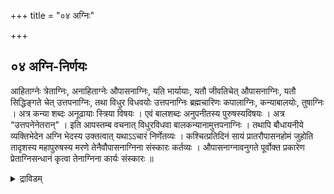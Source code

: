 +++
title = "०४ अग्निः"

+++

## ०४ अग्नि-निर्णयः

आहिताग्नेः त्रेताग्निः, अनाहिताग्नेः औपासनाग्निः, यति भार्यायाः, यतौ जीवतिचेत् औपासनाग्निः, यतौ सिद्धिङ्गते चेत् उत्तपनाग्निः, तथा विधुर विधवयोः उत्तपनाग्निः ब्रह्मचारिणः कपालाग्निः, कन्याबालयोः, तुषाग्निः । अत्र कन्या शब्दः अनूढायाः स्त्रिया विषयः । एवं बालशब्दः अनुपनीतस्य पुरुषस्यविषयः । अत्र “उत्तपनेनेतरान्" । इति आपस्तम्ब वचनात् विधुरविधवा बालकन्यानामुत्तपनाग्निः । तथापि बौधायनीये व्यक्तिभेदेन अग्नि भेदस्य उक्तत्वात् यथाऽऽचारं निर्णेतव्यः । कश्चित्प्रतिदिनं सायं प्रातरौपासनहोमं जुहोति तादृशस्य महापुरुषस्य मरणे तेनैवौपासनाग्निना संस्कारः कर्तव्यः । औपासनाग्नावनुगते पूर्वोक्त प्रकारेण प्रेताग्निसन्धानं कृत्वा तेनाग्निना कार्यः संस्कारः ॥

<details><summary>द्राविडम्</summary>

### 4 அக்நி நிர்ணயம்

ஆஹிதாக்னியை த்ரேதாக்னியினாலும், ஜீவித்திருக்கும் யதியினுடைய பார்யை, ஜீவித்திருக்கும் புருஷனுடைய பார்யை, பார்யை ஜீவித்திருக்கும் இவர்களை ஔபாஸனாக்னியினாலும், விதுரன் (மனைவியை இழந்தவன்), விதவை, ஸித்தி அடைந்த யதியின் பார்யை இவர்களை உத்தபனாக்னியினாலும் பிரம்மச்சாரியை கபாலாக்னியினாலும், விவாஹமாகாத கன்யை, உபநயனமாகாத பாலன் இவர்களை துஷாக்னியினாலும் ஸம்ஸ்காரம் செய்ய வேண்டும். கணவன்

ஒரு மஹா புருஷன் பிரதி தினமும் இரு வேளைகளிலும் ஔபாஸனம் செய்து அக்நியை தாரணம் செய்து

13

கொண்டிருக்கும்போது இருவரில் (6) ஒருவர்

இறந்தாலும் அவர்களுடைய ஔபாஸனாக்னியைக் கொண்டே அவர்களுடைய ஸம்ஸ்காரத்தைச் செய்ய வேண்டும்.

ஔபாஸனாக்னி அணைந்திருந்தாலும் ஔபாஸனம் விடப்பட்டிருந்தாலும் முதலில் சொன்ன ப்ரேதாக்நி ஸந்தானம் செய்து கர்மாவைத் தொடங்க வேண்டும்.

<details>

## ०५ उत्तपनाग्नि-सन्धानम्

प्रणम्य प्राचीनावीती, 

<div class="js_include" includetitle="false" newlevelforh1="5" unfilled url="/vedAH_yajuH/taittirIyam/sUtram/ApastambaH/gRhyam/paddhatiH/shrIvaiShNavaH/mantrAdi/asheShe_pariShat_svIkRtya.md">
<details open><summary><h5>अशेषे हे परिषत् ...{Loading}...</h5></summary>

> स्वामिनः!  
अशेषे हे परिषत्  
भवत्-पादमूले मया समर्पिताम् इमां सौवर्णीं यत्-किञ्चिद्-दक्षिणां  
यथोक्तदक्षिणामिव स्वीकृत्य  

</details>
</div>  

गोत्रस्य शर्मणः ममपितुः प्रेतस्य (गोत्राया ... नाम्न्याया मम मातुः प्रेतायाः) पैतृ मेधिक संस्कारार्थं उत्तपनाग्नि सन्धानं कर्तुं योग्यता सिद्धिमनुगृहाण । उपवीती प्राणानायम्य । 

> प्राचीनावीती । गोत्रस्य शर्मणः ममपितुः प्रेतस्य पैतृमेधिकसंस्कारार्थं उत्तपनाग्निसन्धानं करिष्ये ॥ 

दर्भेष्वग्निं समारोप्य पुनर्दर्भेषु संस्थितः ।  
पुनर्मुष्ट्यन्तरारूढो वह्निरुत्तपनाह्वयः ॥ 

इत्युक्त प्रकारेण मुष्टित्रय दहनात्सम्पादितोऽग्निः उत्तपनाग्निः । तमग्निमुत्पाद्य स्थण्डिलकल्पनादि प्रेताग्निसन्धानवत् दर्वी संस्कारान्तं कृत्वा, अप्रदक्षिणं परिषिच्य द्वादशगृहीतेनाज्येन जुहोति 

> अयाश्च, अ॒ग्नेऽसि, अ॒न॒भि॒ शस्तीश्चॅ, स॒त्यमॅत्वं, अया असि । अयसा, मनॅसा, धृतः, अ॒यसा॑, हव्यमूहिषे, अयानॅः, धेहि भेषजं स्वाहा॑ । (अग्नये अयसे, इदन्नमम) । 
[[TODO: परिष्कार्यम्]]

प्रत्येकं चतुर्गृहीतेन पुरुषसूक्तेन जुहोति । सर्वत्र पुरुषाय नारायणाय इदन्नमम इति उद्देश्यत्यागः ॥ 

> सहस्रं शीर्षा, पुरुषः । सहस्राक्षः, स॒हस्रपात् । सभूमिं, वि॒श्वतो॑ वृ॒त्वा । अत्यतिष्ठत्, द॒शाङ्गुलं स्वाहा॑ । पुरु॑षए॒वेदं, सर्व॑म् । यद्भूतं, यच्च॒ भव्य॑म् । उ॒तामृ॒त॒त्वस्य, ईशॉनः । यदन्नेन, अति॒रोहॅति॒स्वाहा॑ । ए॒तावॉनस्य, म॒हि॒मा । अतो ज्यायाँश्च, पूरु॑षः । पार्दोऽस्य, विश्वभूतानि । त्रि॒पादस्य, अ॒मृते॑न्दि॒वि स्वाहा॑ । त्रि॒पादूर्ध्वः, उदैत्पुरु॑षः । पादो॑ऽस्य, इहाभॅवात्, पुनॅः । ततो विष्वॅङ्, व्यॅक्रामत्, साशनानशने, अभि-स्वाहा॑ । तस्मा॑त् वि॒राट्, अ॒जा॒यत । वि॒राजॅः, अधिं, पूरुषः । सजातः, अत्यॅरिच्यत । प॒श्चात्, भूमिं, अथो॑ पु॒रः स्वाहा॑ ।

यत्पुरु॑षेण, ह॒विषा॑ । दे॒वाः, यज्ञं, अलॅन्वत । वसन्तो अस्य, आ॒सी॒दाज्यं॑ । ग्रीष्मः, इ॒ध्मः श॒रद्ध॒विः स्वाहा॑ । स॒प्तास्यॉसन्, प॒रि॒धयॅः । त्रिस्स॒प्त, स॒मिधः, कृ॒ताः । दे॒वायत्, य॒ज्ञं, त॒न्वा॒नाः । अबॅध्नन्, पुरुँषं, प॒शुं-स्वाहा॑ । तं य॒ज्ञं, बर्हिषि, प्रौक्षन् । पुरुषं, जातं, अग्रतः । तेन दे॒वाः, अयजन्त । साध्याः, ऋषयश्चये स्वाहा,

तस्मा॑त्, य॒ज्ञात्, सर्वहुतः । सम्भृतं, पृ॒षदाज्यं । प॒शूँस्तान्, चक्रे, वायव्या॑न् । ग्राम्याश्च ये स्वाहा॑ । तस्मा॑द्य॒ज्ञात्, सर्वहुतः । ऋच॒स्सामॉनि, जज्ञिरे । छन्दँसि, जज्ञिरे, तस्मा॑त् । यतु॒ स्तस्मा॑त् अजायत स्वाहा॑ । तस्माददश्वाः, अजायन्त । ये केचॅ, उभयादतः । गॉवोह, ज॒ज्ञिरे॒ तस्मा॑त् । तस्मा॑त् जाताः अ॒जा॒वयः॒ स्वाहा॑ । यत्पुरु॑षं, व्यॅदधुः । क॒ति॒धा, व्यॅकल्पयन् । मुखं किमॅस्य, कौबाहू । कावूरू, पादावुच्येते॒ स्वाहा॑ ।

ब्राह्मणो॑ऽस्य, मुखमासीत् । बाहू, राजन्यःकृतः । ऊरू, तदस्य, यद्वैश्यॅः । प॒द्भयां, शूद्रः, अ॒जा॑य॒त॒ स्वाहा॑ । च॒न्द्रमा॑ः, मनॅसः, जा॒तः । चक्षोः सूर्यः, अ॒जा॒य॒त । मुखा॑त्, इन्द्र॒श्च, अ॒ग्निश् । प्रा॒णात्, वायुः, अ॒जा॒य॒त॒ स्वाहा॑ । नाभ्याः, आ॒सी॒त्, अ॒न्तरि॑क्षम् । शीर्ष्णः, द्यौः, समवर्तत । प॒द्भ्यां, भूमिः, दिशॅः, श्रोत्रा॑त् । तथॉलो॒कान्, अ॒क॒ल्प॒य॒न् स्वाहा॑ वेदा॒हं, ए॒तं, पुरु॑षं, म॒हान्त॑म् । आ॒दि॒त्यवॅर्णं, तस॒स्तु, पारे । सर्वाणि, रूपाणि, विचित्य, धीरॅः । नामॉनि कृत्वा, अभिवदन्, यदास्ते॑ स्वाहा॑ धाता, पु॒रस्ता॑त्, यमुॅदाज॒हार । श॒क्रः, प्रवि॒द्वान्, प्रदिशः, चतॅस्रः । तमे॒वं, वि॒द्वान्, अ॒मृत इ॒ह, भवति॒ । नान्यः पन्थाः, अयॅनाय, वि॒द्य॒ते, स्वाहा॑ य॒ज्ञेन, यज्ञं, अयजन्त, देवाः । तानिँ, धर्माणि, प्रथमानि, आसन् । तेहनाकं, महिमानः, सचन्ते । यत्र पूर्वे, साध्याः, सन्ति, देवाः, स्वाहा॑,
[[TODO: परिष्कार्यम्]]

(पुरुषाय नारायणाय इदन्नमम) अय मुद्देश्यत्यागः प्रतिस्वाहाकारं वक्तव्यः इति पूर्वमेवोक्तम् ॥

अथवा चतुर्गृहीतं गृहीत्वा पुरुषसूक्तं समग्रमुक्त्त्वा अन्ते "सन्तिदे॒वास्स्वाहा॑" इत्येकामाहुतिं वा जुहुयात् ॥ अनाज्ञातादित्रयं, भूरादि चतुष्टयञ्चहुत्वाऽप्रदक्षिणं परिषिञ्चेत् । अनेनाग्निनासंस्कुर्यात् ॥

<details><summary>द्राविडम्</summary>

### 5 உத்தபனாக்னி ஸந்தானம்

அனுஜ்ஞை, ஸங்கல்ப்பம். மூன்று “தர்ப்ப முடிச்சு” தயார் செய்து கொண்டு, முதல் முடிச்சில் அக்நியை ஸம்பாதித்து, அதன் வழியாக இரண்டாவது முடிச்சில் அக்நியைக் கொளுத்தி, முதலாவதை விட்டு விட்டு இரண்டாவதிலிருந்து மூன்றாவதில் அக்நியைச் சம்பாதித்து இரண்டாவதையும் கீழே போட்டு விட்டு, மூன்றாவதை விருத்தி செய்து அதில் கீழே சொல்லப்படும் ஹோமங்களைச் செய்தால் "உத்தபனாக்னி" எனப்படும். அக்நி ப்ரதிஷ்டை, தர்வீ ஸம்ஸ்காராந்தம் செய்து அப்ரதக்ஷிண பரிஷேசனம், 12 தடவை எடுக்கப்பட்ட நெய்யை "அயாச்ச" என்கிற மந்திரத்தினால் ஹோமம் செய்து புருஷ ஸூக்தத்தினால் நான்கு-நான்கு தடவை எடுக்கப்பட்ட நெய்யைக் கொண்டு ஒவ்வொரு மந்திரத்தினாலும் (நான்கு-நான்கு வாக்யத்தினாலும்)
ஹோமம் செய்ய வேண்டும். அதற்கு முடியாதவர்கள் நான்கு தடவை மட்டும் நெய்யை எடுத்துக் கொண்டு புருஷ ஸூக்தம் முழுவதையும் சொல்லி, ஒரே ஆஹுதியாகச் செய்யலாம். அநாஜ்ஞாத த்ரயம், வ்யாஹ்ருதி சதுஷ்டயம், பூர்ணாஹுதி இதுதான் உத்தபனாக்னி. இதைக் கொண்டு ஸம்ஸ்காரம் செய்ய வேண்டியர்களுக்குச் செய்யலாம்.

<details>

## ०६ कपालाग्नि-सन्धानम्

गोत्रस्य शर्मणः अस्य पैतृमेधिक संस्कारार्थं कपालाग्निमुत्पादयितुं - कपालाग्निमुत्पादयिष्ये । मृच्छारावं अग्नौ निष्टप्य तस्मिन्करीष शकलान् क्षिप्त्व करिषो यदाज्वलति तदा गोमयशुष्कान् करीषेषु प्रक्षिप्य अग्निं वृद्धीकृत्य तस्मिन्नन्नौ उत्तपनाग्नि सन्धाने विहितान् होमान् हुत्वा तेनाग्निना पैतृमेधिक विधिना ब्रह्मचारिणं दहेत् ॥

<details><summary>द्राविडम्</summary>

### 6 கபாலாக்னி ஸந்தானம்

அனுஜ்ஞை, ஸங்கல்ப்பம். மண் வாணலியை அக்நியில் காய்ச்சி, அதற்குள் கரித் தூளைப் போட்டு அந்தத் தூள் அக்நியாகக் கனிந்தவுடன் அதை விரட்டியில் சேர்த்து, விருத்தி செய்து ஹோமத்தைச் உத்தபனாக்னி ஸந்தானத்தில் சொல்லப்பட்ட செய்தால் அது கபாலாக்னி எனப்படும்.

<details>

## ०७ तुषाग्नि-सन्धानम्

अमुकस्य, अमुकायावा दहन संस्कारार्थं तुषाग्निमुत्पादयितुं तुषाऽग्निमुत्पादयिष्ये ।

मृच्छरावमग्नौ निष्ठप्य तस्मिन्तुषान्दत्वा शरावोष्णेन तुषा यदा ज्वलेयुः, तमग्निं वृद्धी कृत्य उत्तपनानि सन्धानवत् होमं कृत्वा तेनाग्निना तं (तां) संस्कुर्यात् ॥

कन्याबालौ एकर्चविधिना दहेत् ॥ सविधिरनुबन्धे लिखिष्यते ॥

<details><summary>द्राविडम्</summary>

### 7 துஷாக்னி ஸந்தானம்

அனுஜ்ஞை, ஸங்கல்ப்பம். மண் வாணலிய்ை அக்நியில் காய்ச்சி, அதற்குள் உமியைச் சேர்த்து, அந்த உமி அக்நியாகக் கனிந்தவுடன் அந்த அக்நியை விரட்டியில் சேர்த்து விருத்தி செய்து, உத்தபனாக்னி-ஸந்தான ஹோமத்தைச் செய்து அந்த அக்நியினால் ஸம்ஸ்காரம் செய்ய வேண்டியவர்களுக்கு உபயோகித்துக் கொள்ள வேண்டும்.

கன்யா பாலர்களை ஏகர்ச்ச விதியினால் தஹநம் செய்ய வேண்டும். அதைப் பிற்பாடு அனுபந்தத்தில் சேர்த்துள்ளோம்.

<details>